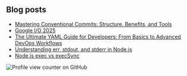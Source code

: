 ## Blog posts

<!-- BLOG-POST-LIST:START -->
- [Mastering Conventional Commits: Structure, Benefits, and Tools](https://dev.to/tene/mastering-conventional-commits-structure-benefits-and-tools-3cpo)
- [Google I/O 2025](https://dev.to/tene/google-io-2025-7ad)
- [The Ultimate YAML Guide for Developers: From Basics to Advanced DevOps Workflows](https://dev.to/tene/the-ultimate-yaml-guide-for-developers-from-basics-to-advanced-devops-workflows-5g07)
- [Understanding err, stdout, and stderr in Node.js](https://dev.to/tene/understanding-err-stdout-and-stderr-in-nodejs-44ia)
- [Node.js exec vs execSync](https://dev.to/tene/nodejs-exec-vs-execsync-choosing-the-right-tool-for-your-child-processes-20n9)
<!-- BLOG-POST-LIST:END -->

![Profile view counter on GitHub](https://komarev.com/ghpvc/?username=TenEplaysOfficial&style=for-the-badge)

